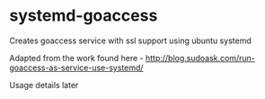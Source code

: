 # systemd-goaccess

Creates goaccess service with ssl support using ubuntu systemd

Adapted from the work found here - http://blog.sudoask.com/run-goaccess-as-service-use-systemd/

Usage details later
